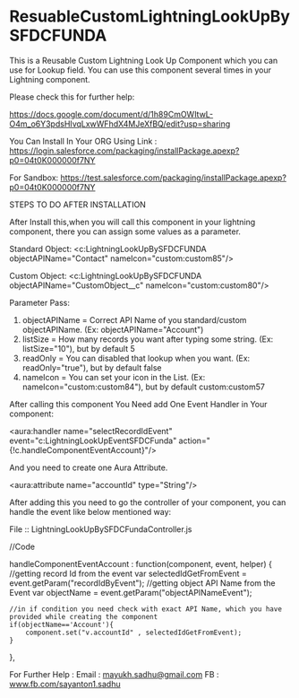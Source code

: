 # ResuableCustomLightningLookUpBySFDCFUNDA
This is a Reusable Custom Lightning Look Up Component which you can use for Lookup field. You can use this component several times in your Lightning component.

Please check this for further help:

https://docs.google.com/document/d/1h89CmOWItwL-O4m_o6Y3pdsHIvqLxwWFhdX4MJeXfBQ/edit?usp=sharing

You Can Install In Your ORG Using Link :
https://login.salesforce.com/packaging/installPackage.apexp?p0=04t0K000000f7NY

For Sandbox:
https://test.salesforce.com/packaging/installPackage.apexp?p0=04t0K000000f7NY

STEPS TO DO AFTER INSTALLATION

After Install this,when you will call this component in your lightning component, there you can assign some values as a parameter.

Standard Object:
<c:LightningLookUpBySFDCFUNDA objectAPIName="Contact" nameIcon="custom:custom85"/>

Custom Object:
<c:LightningLookUpBySFDCFUNDA objectAPIName="CustomObject__c" nameIcon="custom:custom80"/>

Parameter Pass:

1) objectAPIName = Correct API Name of you standard/custom objectAPIName. (Ex: objectAPIName="Account")
2) listSize = How many records you want after typing some string. (Ex: listSize="10"), but by default 5
3) readOnly = You can disabled that lookup when you want. (Ex: readOnly="true"), but by default false
4) nameIcon = You can set your icon in the List. (Ex: nameIcon="custom:custom84"), but by default custom:custom57 


After calling this component You Need add One Event Handler in Your component:

<aura:handler name="selectRecordIdEvent" event="c:LightningLookUpEventSFDCFunda" action="{!c.handleComponentEventAccount}"/>

And you need to create one Aura Attribute.

<aura:attribute name="accountId" type="String"/>

After adding this you need to go the controller of your component, you can handle the event like below mentioned way:

File :: LightningLookUpBySFDCFundaController.js	

//Code

handleComponentEventAccount : function(component, event, helper) {
	//getting record Id from the event
	var selectedIdGetFromEvent = event.getParam("recordIdByEvent");
	//getting object API Name from the Event
	var objectName = event.getParam("objectAPINameEvent");
	
	//in if condition you need check with exact API Name, which you have provided while creating the component
	if(objectName=='Account'){
		component.set("v.accountId" , selectedIdGetFromEvent); 
	} 
},




For Further Help :
Email : mayukh.sadhu@gmail.com
FB : www.fb.com/sayanton1.sadhu



	
